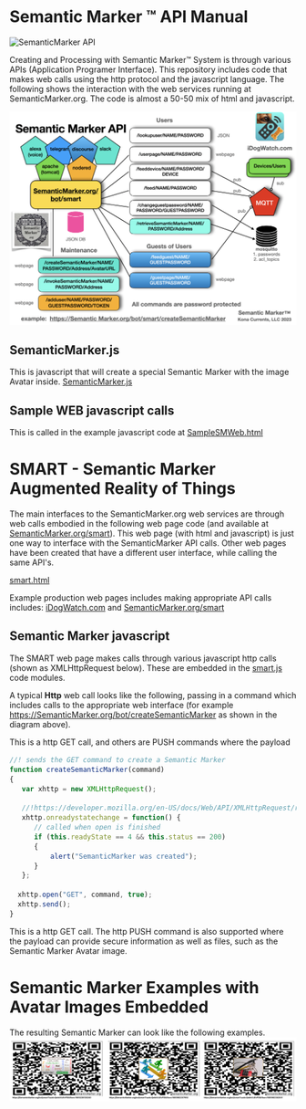 #  Semantic Marker ™️ API Manual

![SemanticMarker API](SemanticMarkerAPI.png)

Creating and Processing with Semantic Marker™️ System is through various APIs (Application Programer Interface). This repository includes code that makes web calls using the http protocol and the javascript language. The following shows the interaction with the web services running at SemanticMarker.org. The code is almost a 50-50 mix of html and javascript. 
 
![SemanticMarker API Message](SemanticMarkerAPIMessages.png)

## SemanticMarker.js

This is javascript that will create a special Semantic Marker with the image Avatar inside.
<a href="SemanticMarker.js">SemanticMarker.js</a>

## Sample WEB javascript calls

This is called in the example javascript code at
<a href="sampleSMWeb.html">SampleSMWeb.html</a>

# SMART - Semantic Marker Augmented Reality of Things

The main interfaces to the SemanticMarker.org web services are through 
web calls embodied in the following web page code (and available at <a href="https://SemanticMarker.org/smart">SemanticMarker.org/smart</a>). This web page (with html and javascript) is just one way to interface with the SemanticMarker API calls. Other web pages have been created that have a different user interface, while calling the same API's. 

<a href="smart.html">smart.html</a>

Example production web pages includes making appropriate API calls includes:
<a href="https://idogwatch.com/userpage/userpage.html?username=test&password=test">iDogWatch.com</a> and <a href="https://SemanticMarker.org/smart?username=test&password=test">SemanticMarker.org/smart</a>

## Semantic Marker javascript

The SMART web page makes calls through various javascript http calls (shown as XMLHttpRequest below). These are
embedded in the  <a href="smart.js">smart.js</a> code modules.

A typical <b>Http</b> web call looks like the following, passing in a command which includes calls to the appropriate web interface (for example https://SemanticMarker.org/bot/createSemanticMarker as shown in the diagram above). 

This is a http GET call, and others are PUSH commands where the payload 

```javascript
//! sends the GET command to create a Semantic Marker
function createSemanticMarker(command)
{     
   var xhttp = new XMLHttpRequest();
   
   //!https://developer.mozilla.org/en-US/docs/Web/API/XMLHttpRequest/readystatechange_event
   xhttp.onreadystatechange = function() {
      // called when open is finished
      if (this.readyState == 4 && this.status == 200)
      {
          alert("SemanticMarker was created");
      }
   };

  xhttp.open("GET", command, true);
  xhttp.send();
}  

```

This is a http GET call. The http PUSH command is also supported where the payload can provide secure information as well as files, such as the Semantic Marker Avatar image. 

# Semantic Marker Examples with Avatar Images Embedded

The resulting Semantic Marker can look like the following examples.
![Semantic Marker Examples](SemanticMarkerExamples.png)
